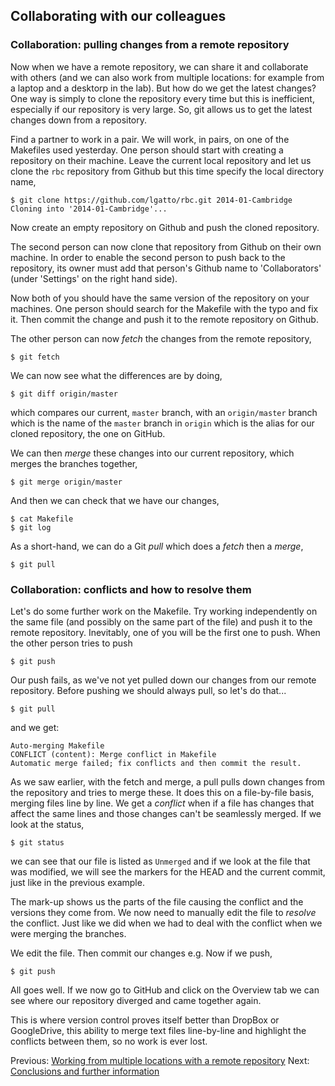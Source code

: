 ## Collaborating with our colleagues

### Collaboration: pulling changes from a remote repository

Now when we have a remote repository, we can share it and collaborate with others (and we can also work from multiple locations: for example from a laptop and a desktorp in the lab). But how do we get the latest changes? One way is simply to clone the repository every time but this is inefficient, especially if our repository is very large. So, git allows us to get the latest changes down from a repository. 

Find a partner to work in a pair. We will work, in pairs, on one of the Makefiles used yesterday. One person should start with creating a repository on their machine. Leave the  current local repository and let us clone the `rbc` repository from Github  but this time specify the local directory name,

    $ git clone https://github.com/lgatto/rbc.git 2014-01-Cambridge
    Cloning into '2014-01-Cambridge'...

Now create an empty repository on Github and push the cloned repository.

The second person can now clone that repository from Github on their own machine. In order to enable the second person to push back to the repository, its owner must add that person's Github name to 'Collaborators' (under 'Settings' on the right hand side).  

Now both of you should have the same version of the repository on your machines. One person should search for the Makefile with the typo and fix it. Then commit the change and push it to the remote repository on Github. 

The other person can now *fetch* the changes from the remote repository,

    $ git fetch

We can now see what the differences are by doing,

    $ git diff origin/master

which compares our current, `master` branch, with an `origin/master` branch which is the name of the `master` branch in `origin` which is the alias for our cloned repository, the one on GitHub.

We can then *merge* these changes into our current repository, which merges the branches together,

    $ git merge origin/master

And then we can check that we have our changes,

    $ cat Makefile
    $ git log

As a short-hand, we can do a Git *pull* which does a *fetch* then a *merge*,

	$ git pull

   
### Collaboration: conflicts and how to resolve them

Let's do some further work on the Makefile. Try working independently on the same file (and possibly on the same part of the file) and push it to the remote repository. Inevitably, one of you will be the first one to push. When the other person tries to push

    $ git push


Our push fails, as we've not yet pulled down our changes from our remote repository. Before pushing we should always pull, so let's do that...

    $ git pull

and we get:

    Auto-merging Makefile
    CONFLICT (content): Merge conflict in Makefile
    Automatic merge failed; fix conflicts and then commit the result.

As we saw earlier, with the fetch and merge, a pull pulls down changes from the repository and tries to merge these. It does this on a file-by-file basis, merging files line by line. We get a *conflict* when if a file has changes that affect the same lines and those changes can't be seamlessly merged. If we look at the status,

    $ git status

we can see that our file is listed as `Unmerged` and if we look at the file that was modified, we will see the markers for the HEAD and the current commit, just like in the previous example. 

The mark-up shows us the parts of the file causing the conflict and the versions they come from. We now need to manually edit the file to *resolve* the conflict. Just like we did when we had to deal with the conflict when we were merging the branches.

We edit the file. Then commit our changes e.g. Now if we push,

    $ git push

All goes well. If we now go to GitHub and click on the Overview tab we can see where our repository diverged and came together again.

This is where version control proves itself better than DropBox or GoogleDrive, this ability to merge text files line-by-line and highlight the conflicts between them, so no work is ever lost.

Previous: [Working from multiple locations with a remote repository](2_Remote.md) Next: [Conclusions and further information](4_Conclusion.md)

